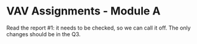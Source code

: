 # VAV Assignments - Module A

Read the report #1: it needs to be checked, so we can call it off.
The only changes should be in the Q3.
